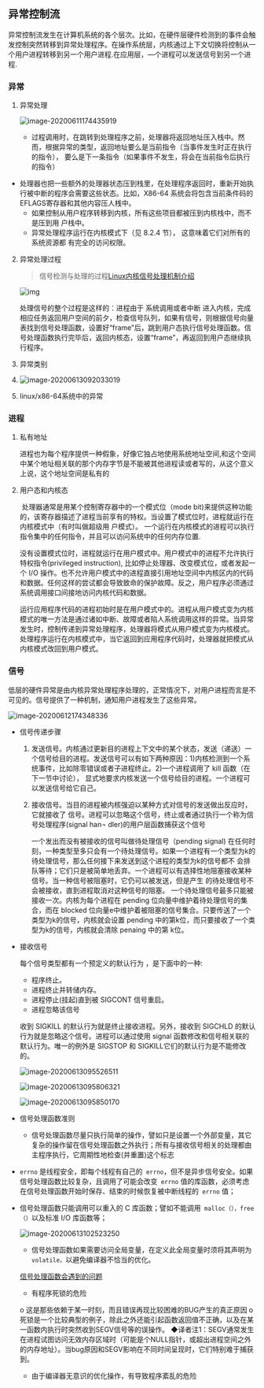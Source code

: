 ## 异常控制流

异常控制流发生在计算机系统的各个层次。比如，在硬件层硬件检测到的事件会触发控制突然转移到异常处理程序。在操作系统层，内核通过上下文切换将控制从一个用户进程转移到另一个用户进程.在应用层，—个进程可以发送信号到另一个进程.

### 异常

1. 异常处理

   ![image-20200611174435919](img/生成异常处理程序的地址.png)

   * 过程调用时，在跳转到处理程序之前，处理器将返回地址压入栈中。然而，根据异常的类型，返回地址要么是当前指令（当事件发生时正在执行的指令）， 要么是下一条指令（如果事件不发生，将会在当前指令后执行的指令）
* 处理器也把一些额外的处理器状态压到栈里，在处理程序返回时，重新开始执行被中断的程序会需要这些状态。比如，X86-64 系统会将包含当前条件码的 EFLAGS寄存器和其他内容压人桟中。
   * 如果控制从用户程序转移到内核，所有这些项目都被压到内核栈中，而不是压到用
     户栈中。
   * 异常处理程序运行在内核模式下（见 8.2.4 节）， 这意味着它们对所有的系统资源都
     有完全的访问权限。
   
2. 异常处理过程

   > 信号检测与处理的过程[Linux内核信号处理机制介绍](http://www.spongeliu.com/165.html)

   ![img](img/信号检测与处理.png)

   处理信号的整个过程是这样的：进程由于 系统调用或者中断 进入内核，完成相应任务返回用户空间的前夕，检查信号队列，如果有信号，则根据信号向量表找到信号处理函数，设置好“frame”后，跳到用户态执行信号处理函数。信号处理函数执行完毕后，返回内核态，设置“frame”，再返回到用户态继续执行程序。

3. 异常类别

4. ![image-20200613092033019](img/异常分类.png)

5. linux/x86-64系统中的异常

### 进程

1. 私有地址

   进程也为每个程序提供一种假象，好像它独占地使用系统地址空间,和这个空间中某个地址相关联的那个内存字节是不能被其他进程读或者写的，从这个意义上说，这个地址空间是私有的

2. 用户态和内核态

   ​	处理器通常是用某个控制寄存器中的一个模式位（mode bit)来提供这种功能的，该寄存器描述了进程当前享有的特权。当设置了模式位时，进程就运行在内核模式中（有时叫做超级用 户模式）。 一个运行在内核模式的进程可以执行指令集中的任何指令，并且可以访问系统中的任何内存位置.

   ​	没有设置模式位时，进程就运行在用户模式中。用户模式中的进程不允许执行特权指令(privileged instruction), 比如停止处理器、改变模式位，或者发起一个 I/O 操作。也不允许用户模式中的进程直接引用地址空间中内核区内的代码和数据。任何这样的尝试都会导致致命的保护故障。反之，用户程序必须通过系统调用接口间接地访问内核代码和数据。

   ​	运行应用程序代码的进程初始时是在用户模式中的。进程从用户模式变为内核模式的唯一方法是通过诸如中断、故障或者陷人系统调用这样的异常。当异常发生时，控制传递到异常处理程序，处理器将模式从用户模式变为内核模式。处理程序运行在内核模式中，当它返回到应用程序代码时，处理器就把模式从内核模式改回到用户模式。

### 信号

低层的硬件异常是由内核异常处理程序处理的，正常情况下，对用户进程而言是不可见的。信号提供了一种机制，通知用户进程发生了这些异常。

![image-20200612174348336](img/信号量.png)

* 信号传递步骤

  1. 发送信号。内核通过更新目的进程上下文中的某个状态，发送（递送）一个信号给目的进程。发送信号可以有如下两种原因：1)内核检测到一个系统事件，比如除零错误或者子进程终止。2)—个进程调用了 kill 函数（在下一节中讨论）， 显式地要求内核发送一个信号给目的进程。一个进程可以发送信号给它自己。
  2. 接收信号。当目的进程被内核强迫以某种方式对信号的发送做出反应时，它就接收了
     信号。进程可以忽略这个信号，终止或者通过执行一个称为信号处理程序(signal han¬
     dler)的用户层函数捕获这个信号

     一个发出而没有被接收的信号叫做待处理信号（pending signal) 在任何时刻，一种类型至多只会有一个待处理信号。如果一个进程有一个类型为k的待处理信号，那么任何接下来发送到这个进程的类型为k的信号都不 会排队等待；它们只是被简单地丢弃。一个进程可以有选择性地阻塞接收某种信号。当一种信号被阻塞时，它仍可以被发送，但是产生
  的待处理信号不会被接收，直到进程取消对这种信号的阻塞。
      一个待处理信号最多只能被接收一次。内核为每个进程在 pending 位向量中维护着待处理信号的集合，而在 blocked 位向量e中维护着被阻塞的信号集合。只要传送了一个类型为k的信号，内核就会设置 pending 中的第k位，而只要接收了一个类型为k的信号，内核就会清除 penaing 中的第 k位。

* 接收信号

  每个信号类型都有一个预定义的默认行为 ，是下面中的一种:

  * 程序终止。
  * 进程终止并转储内存。
  * 进程停止(挂起)直到被 SIGCONT 信号重启。
  * 进程忽略该信号

  收到 SIGKILL 的默认行为就是终止接收进程。另外，接收到 SIGCHLD 的默认行为就是忽略这个信号。进程可以通过使用 signal 函数修改和信号相关联的默认行为。唯一的例外是 SIGSTOP 和 SIGKILL它们的默认行为是不能修改的。

  ![image-20200613095526511](img/信号处理行为.png)

  ![image-20200613095806321](img/信号处理中断被中断.png)

  ![image-20200613095850170](img/信号处理函数被中断图.png)

* 信号处理函数准则

  - 信号处理函数尽量只执行简单的操作，譬如只是设置一个外部变量，其它复杂的操作留在信号处理函数之外执行；所有与接收信号相关的处理都由主程序执行，它周期性地检查(并重置)这个标志
  
- `errno` 是线程安全，即每个线程有自己的` errno`，但不是异步信号安全。如果信号处理函数比较复杂，且调用了可能会改变` errno` 值的库函数，必须考虑在信号处理函数开始时保存、结束的时候恢复被中断线程的` errno` 值；
  
- 信号处理函数只能调用可以重入的 C 库函数；譬如不能调用` malloc（），free（）`以及标准 I/O 库函数等；
  
  ![image-20200613102523250](img/信号处理安全方法.png)
  
  - 信号处理函数如果需要访问全局变量，在定义此全局变量时须将其声明为 `volatile，`以避免编译器不恰当的优化。
  
  [信号处理函数会遇到的问题](http://blog.sina.com.cn/s/blog_61e531350100p7vp.html)
  
  *  有程序死锁的危险
  
    o 这是那些依赖于某一时刻，而且错误再现比较困难的BUG产生的真正原因 
    o 死锁是一个比较典型的例子，除此之外还能引起函数返回值不正确，以及在某一函数内执行时突然收到SEGV信号等的误操作。
       ◆译者注1：SEGV通常发生在进程试图访问无效内存区域时（可能是个NULL指针，或超出进程空间之外的内存地址）。当bug原因和SEGV影响在不同时间呈现时，它们特别难于捕获到。
  
  * 由于编译器无意识的优化操作，有导致程序紊乱的危险 


